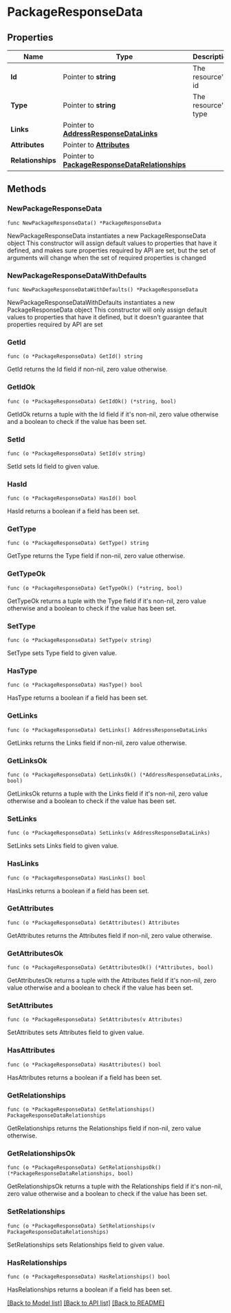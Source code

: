 # PackageResponseData

## Properties

Name | Type | Description | Notes
------------ | ------------- | ------------- | -------------
**Id** | Pointer to **string** | The resource&#39;s id | [optional] 
**Type** | Pointer to **string** | The resource&#39;s type | [optional] 
**Links** | Pointer to [**AddressResponseDataLinks**](AddressResponseDataLinks.md) |  | [optional] 
**Attributes** | Pointer to [**Attributes**](Attributes.md) |  | [optional] 
**Relationships** | Pointer to [**PackageResponseDataRelationships**](PackageResponseDataRelationships.md) |  | [optional] 

## Methods

### NewPackageResponseData

`func NewPackageResponseData() *PackageResponseData`

NewPackageResponseData instantiates a new PackageResponseData object
This constructor will assign default values to properties that have it defined,
and makes sure properties required by API are set, but the set of arguments
will change when the set of required properties is changed

### NewPackageResponseDataWithDefaults

`func NewPackageResponseDataWithDefaults() *PackageResponseData`

NewPackageResponseDataWithDefaults instantiates a new PackageResponseData object
This constructor will only assign default values to properties that have it defined,
but it doesn't guarantee that properties required by API are set

### GetId

`func (o *PackageResponseData) GetId() string`

GetId returns the Id field if non-nil, zero value otherwise.

### GetIdOk

`func (o *PackageResponseData) GetIdOk() (*string, bool)`

GetIdOk returns a tuple with the Id field if it's non-nil, zero value otherwise
and a boolean to check if the value has been set.

### SetId

`func (o *PackageResponseData) SetId(v string)`

SetId sets Id field to given value.

### HasId

`func (o *PackageResponseData) HasId() bool`

HasId returns a boolean if a field has been set.

### GetType

`func (o *PackageResponseData) GetType() string`

GetType returns the Type field if non-nil, zero value otherwise.

### GetTypeOk

`func (o *PackageResponseData) GetTypeOk() (*string, bool)`

GetTypeOk returns a tuple with the Type field if it's non-nil, zero value otherwise
and a boolean to check if the value has been set.

### SetType

`func (o *PackageResponseData) SetType(v string)`

SetType sets Type field to given value.

### HasType

`func (o *PackageResponseData) HasType() bool`

HasType returns a boolean if a field has been set.

### GetLinks

`func (o *PackageResponseData) GetLinks() AddressResponseDataLinks`

GetLinks returns the Links field if non-nil, zero value otherwise.

### GetLinksOk

`func (o *PackageResponseData) GetLinksOk() (*AddressResponseDataLinks, bool)`

GetLinksOk returns a tuple with the Links field if it's non-nil, zero value otherwise
and a boolean to check if the value has been set.

### SetLinks

`func (o *PackageResponseData) SetLinks(v AddressResponseDataLinks)`

SetLinks sets Links field to given value.

### HasLinks

`func (o *PackageResponseData) HasLinks() bool`

HasLinks returns a boolean if a field has been set.

### GetAttributes

`func (o *PackageResponseData) GetAttributes() Attributes`

GetAttributes returns the Attributes field if non-nil, zero value otherwise.

### GetAttributesOk

`func (o *PackageResponseData) GetAttributesOk() (*Attributes, bool)`

GetAttributesOk returns a tuple with the Attributes field if it's non-nil, zero value otherwise
and a boolean to check if the value has been set.

### SetAttributes

`func (o *PackageResponseData) SetAttributes(v Attributes)`

SetAttributes sets Attributes field to given value.

### HasAttributes

`func (o *PackageResponseData) HasAttributes() bool`

HasAttributes returns a boolean if a field has been set.

### GetRelationships

`func (o *PackageResponseData) GetRelationships() PackageResponseDataRelationships`

GetRelationships returns the Relationships field if non-nil, zero value otherwise.

### GetRelationshipsOk

`func (o *PackageResponseData) GetRelationshipsOk() (*PackageResponseDataRelationships, bool)`

GetRelationshipsOk returns a tuple with the Relationships field if it's non-nil, zero value otherwise
and a boolean to check if the value has been set.

### SetRelationships

`func (o *PackageResponseData) SetRelationships(v PackageResponseDataRelationships)`

SetRelationships sets Relationships field to given value.

### HasRelationships

`func (o *PackageResponseData) HasRelationships() bool`

HasRelationships returns a boolean if a field has been set.


[[Back to Model list]](../README.md#documentation-for-models) [[Back to API list]](../README.md#documentation-for-api-endpoints) [[Back to README]](../README.md)


